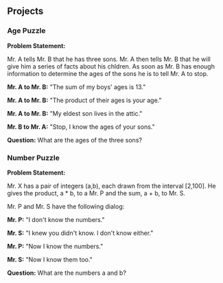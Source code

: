 ## Projects

### Age Puzzle
__Problem Statement:__

Mr. A tells Mr. B that he has three sons. Mr. A then tells Mr. B that he will
give him a series of facts about his chldren. 
As soon as Mr. B has enough information to determine the ages of the 
sons he is to tell Mr. A to stop.
  
__Mr. A to Mr. B:__ "The sum of my boys' ages is 13."

__Mr. A to Mr. B:__ "The product of their ages is your age."

__Mr. A to Mr. B:__ "My eldest son lives in the attic."

__Mr. B to Mr. A:__ "Stop, I know the ages of your sons."
 
__Question:__ What are the ages of the three sons?


### Number Puzzle
__Problem Statement:__

 Mr. X has a pair of integers (a,b), each drawn from the interval [2,100].
 He gives the product, a * b, to a Mr. P and the sum, a + b, to Mr. S. 

 Mr. P and Mr. S have the following dialog:


__Mr. P:__ "I don't know the numbers."

__Mr. S:__ "I knew you didn't know. I don't know either."

__Mr. P:__ "Now I know the numbers."

__Mr. S:__ "Now I know them too."

 __Question:__ What are the numbers a and b?

